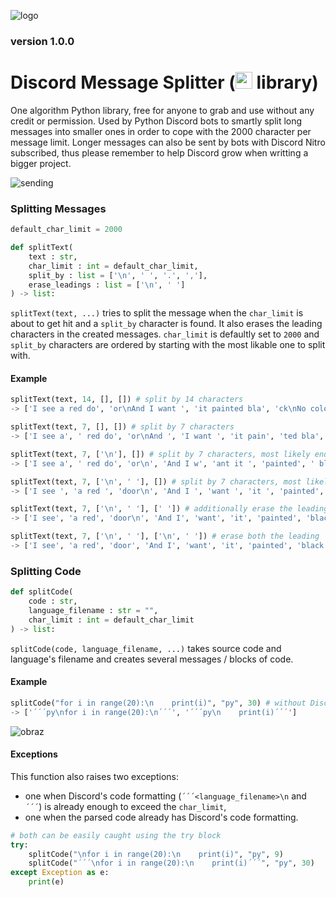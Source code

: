 ![logo](https://user-images.githubusercontent.com/91157484/147389754-00c8e58f-f0e5-4b59-bf41-eac93a678282.png)
### version 1.0.0
# Discord Message Splitter (<img src="https://user-images.githubusercontent.com/91157484/147390100-f71e95f9-11f8-4497-82b2-725995de00b7.png" data-canonical-src="https://user-images.githubusercontent.com/91157484/147390100-f71e95f9-11f8-4497-82b2-725995de00b7.png" width="27" height="27" /> library)
One algorithm Python library, free for anyone to grab and use without any credit or permission.
Used by Python Discord bots to smartly split long messages into smaller ones in order to cope with the 2000 character per message limit.
Longer messages can also be sent by bots with Discord Nitro subscribed, thus please remember to help Discord grow when writting a bigger project.

![sending](https://user-images.githubusercontent.com/91157484/147390060-1b9eeaaf-93f4-4c18-ab10-7a5f385ed23d.png)

### Splitting Messages
```py
default_char_limit = 2000

def splitText(
	text : str,
	char_limit : int = default_char_limit,
	split_by : list = ['\n', ' ', '.', ','],
	erase_leadings : list = ['\n', ' ']
) -> list:
```
`splitText(text, ...)` tries to split the message when the `char_limit` is about to get hit and a `split_by` character is found. It also erases the leading characters in the created messages. `char_limit` is defaultly set to `2000` and `split_by` characters are ordered by starting with the most likable one to split with.
#### Example
```py
splitText(text, 14, [], []) # split by 14 characters
-> ['I see a red do', 'or\nAnd I want ', 'it painted bla', 'ck\nNo colors a', 'nymore\nI want ', 'them to turn b', 'lack']

splitText(text, 7, [], []) # split by 7 characters
-> ['I see a', ' red do', 'or\nAnd ', 'I want ', 'it pain', 'ted bla', 'ck\nNo c', 'olors a', 'nymore\n', 'I want ', 'them to', ' turn b', 'lack']

splitText(text, 7, ['\n'], []) # split by 7 characters, most likely ending a split with '\n'
-> ['I see a', ' red do', 'or\n', 'And I w', 'ant it ', 'painted', ' black\n', 'No colo', 'rs anym', 'ore\n', 'I want ', 'them to', ' turn b', 'lack']

splitText(text, 7, ['\n', ' '], []) # split by 7 characters, most likely ending a split with '\n', if it is not found, then maybe ' '?
-> ['I see ', 'a red ', 'door\n', 'And I ', 'want ', 'it ', 'painted', ' black\n', 'No ', 'colors ', 'anymore', '\n', 'I want ', 'them ', 'to ', 'turn ', 'black']

splitText(text, 7, ['\n', ' '], [' ']) # additionally erase the leading ' 's (basically "<text>".strip(' '))
-> ['I see', 'a red', 'door\n', 'And I', 'want', 'it', 'painted', 'black\n', 'No', 'colors', 'anymore', '\n', 'I want', 'them', 'to', 'turn', 'black']

splitText(text, 7, ['\n', ' '], ['\n', ' ']) # erase both the leading '\n's and ' 's 
-> ['I see', 'a red', 'door', 'And I', 'want', 'it', 'painted', 'black', 'No', 'colors', 'anymore', 'I want', 'them', 'to', 'turn', 'black']
```

### Splitting Code
```py
def splitCode(
	code : str,
	language_filename : str = "",
	char_limit : int = default_char_limit
) -> list:
```
`splitCode(code, language_filename, ...)` takes source code and language's filename and creates several messages / blocks of code.
#### Example
```py
splitCode("for i in range(20):\n    print(i)", "py", 30) # without Discord's formatting!
-> ['´´´py\nfor i in range(20):\n´´´', '´´´py\n    print(i)´´´']
```
![obraz](https://user-images.githubusercontent.com/91157484/147390920-84a2b438-77fa-4452-a10a-a1eb26319f17.png)

#### Exceptions
This function also raises two exceptions:
- one when Discord's code formatting (`´´´<language_filename>\n` and `´´´`) is already enough to exceed the `char_limit`,
- one when the parsed code already has Discord's code formatting.
```py
# both can be easily caught using the try block
try:
    splitCode("\nfor i in range(20):\n    print(i)", "py", 9)
    splitCode("´´´\nfor i in range(20):\n    print(i)´´´", "py", 30)
except Exception as e:
    print(e)
```
